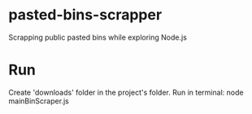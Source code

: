 # pasted-bins-scrapper
Scrapping public pasted bins while exploring Node.js

# Run
Create 'downloads' folder in the project's folder.
Run in terminal: node mainBinScraper.js
